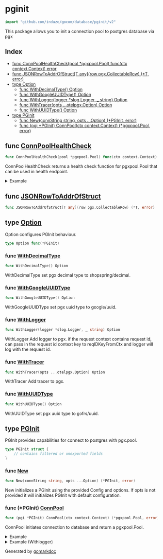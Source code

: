 <!-- Code generated by gomarkdoc. DO NOT EDIT -->

# pginit

```go
import "github.com/induzo/gocom/database/pginit/v2"
```

This package allows you to init a connection pool to postgres database via pgx

## Index

- [func ConnPoolHealthCheck\(pool \*pgxpool.Pool\) func\(ctx context.Context\) error](<#ConnPoolHealthCheck>)
- [func JSONRowToAddrOfStruct\[T any\]\(row pgx.CollectableRow\) \(\*T, error\)](<#JSONRowToAddrOfStruct>)
- [type Option](<#Option>)
  - [func WithDecimalType\(\) Option](<#WithDecimalType>)
  - [func WithGoogleUUIDType\(\) Option](<#WithGoogleUUIDType>)
  - [func WithLogger\(logger \*slog.Logger, \_ string\) Option](<#WithLogger>)
  - [func WithTracer\(opts ...otelpgx.Option\) Option](<#WithTracer>)
  - [func WithUUIDType\(\) Option](<#WithUUIDType>)
- [type PGInit](<#PGInit>)
  - [func New\(connString string, opts ...Option\) \(\*PGInit, error\)](<#New>)
  - [func \(pgi \*PGInit\) ConnPool\(ctx context.Context\) \(\*pgxpool.Pool, error\)](<#PGInit.ConnPool>)


<a name="ConnPoolHealthCheck"></a>
## func [ConnPoolHealthCheck](<https://github.com/induzo/gocom/blob/main/database/pginit/healthcheck.go#L10>)

```go
func ConnPoolHealthCheck(pool *pgxpool.Pool) func(ctx context.Context) error
```

ConnPoolHealthCheck returns a health check function for pgxpool.Pool that can be used in health endpoint.

<details><summary>Example</summary>
<p>

Using standard net/http package. We can also simply pass healthCheck as a CheckFn in gocom/http/health/v2.

```go
pgi, err := pginit.New("postgres://postgres:postgres@localhost:5432/datawarehouse?sslmode=disable&pool_max_conns=10&pool_max_conn_lifetime=1m")
if err != nil {
	log.Fatalf("init pgi config: %v", err)
}

ctx := context.Background()

pool, err := pgi.ConnPool(ctx)
if err != nil {
	log.Fatalf("init pgi config: %v", err)
}

defer pool.Close()

healthCheck := pginit.ConnPoolHealthCheck(pool)

mux := http.NewServeMux()

mux.HandleFunc("/sys/health", func(rw http.ResponseWriter, _ *http.Request) {
	if err := healthCheck(ctx); err != nil {
		rw.WriteHeader(http.StatusServiceUnavailable)
	}
})
```

</p>
</details>

<a name="JSONRowToAddrOfStruct"></a>
## func [JSONRowToAddrOfStruct](<https://github.com/induzo/gocom/blob/main/database/pginit/jsonrow.go#L10>)

```go
func JSONRowToAddrOfStruct[T any](row pgx.CollectableRow) (*T, error)
```



<a name="Option"></a>
## type [Option](<https://github.com/induzo/gocom/blob/main/database/pginit/pool.go#L21>)

Option configures PGInit behaviour.

```go
type Option func(*PGInit)
```

<a name="WithDecimalType"></a>
### func [WithDecimalType](<https://github.com/induzo/gocom/blob/main/database/pginit/pool.go#L92>)

```go
func WithDecimalType() Option
```

WithDecimalType set pgx decimal type to shopspring/decimal.

<a name="WithGoogleUUIDType"></a>
### func [WithGoogleUUIDType](<https://github.com/induzo/gocom/blob/main/database/pginit/pool.go#L106>)

```go
func WithGoogleUUIDType() Option
```

WithGoogleUUIDType set pgx uuid type to google/uuid.

<a name="WithLogger"></a>
### func [WithLogger](<https://github.com/induzo/gocom/blob/main/database/pginit/pool.go#L75>)

```go
func WithLogger(logger *slog.Logger, _ string) Option
```

WithLogger Add logger to pgx. if the request context contains request id, can pass in the request id context key to reqIDKeyFromCtx and logger will log with the request id.

<a name="WithTracer"></a>
### func [WithTracer](<https://github.com/induzo/gocom/blob/main/database/pginit/pool.go#L85>)

```go
func WithTracer(opts ...otelpgx.Option) Option
```

WithTracer Add tracer to pgx.

<a name="WithUUIDType"></a>
### func [WithUUIDType](<https://github.com/induzo/gocom/blob/main/database/pginit/pool.go#L99>)

```go
func WithUUIDType() Option
```

WithUUIDType set pgx uuid type to gofrs/uuid.

<a name="PGInit"></a>
## type [PGInit](<https://github.com/induzo/gocom/blob/main/database/pginit/pool.go#L24-L27>)

PGInit provides capabilities for connect to postgres with pgx.pool.

```go
type PGInit struct {
    // contains filtered or unexported fields
}
```

<a name="New"></a>
### func [New](<https://github.com/induzo/gocom/blob/main/database/pginit/pool.go#L31>)

```go
func New(connString string, opts ...Option) (*PGInit, error)
```

New initializes a PGInit using the provided Config and options. If opts is not provided it will initializes PGInit with default configuration.

<a name="PGInit.ConnPool"></a>
### func \(\*PGInit\) [ConnPool](<https://github.com/induzo/gocom/blob/main/database/pginit/pool.go#L57>)

```go
func (pgi *PGInit) ConnPool(ctx context.Context) (*pgxpool.Pool, error)
```

ConnPool initiates connection to database and return a pgxpool.Pool.

<details><summary>Example</summary>
<p>



```go
pgi, err := pginit.New("postgres://postgres:postgres@localhost:5432/datawarehouse?sslmode=disable&pool_max_conns=10&pool_max_conn_lifetime=1m")
if err != nil {
	log.Fatalf("init pgi config: %v", err)
}

ctx := context.Background()

pool, err := pgi.ConnPool(ctx)
if err != nil {
	log.Fatalf("init pgi config: %v", err)
}

defer pool.Close()

if err := pool.Ping(ctx); err != nil {
	log.Fatalf("ping: %v", err)
}
```

</p>
</details>

<details><summary>Example (Withlogger)</summary>
<p>



```go
textHandler := slog.NewTextHandler(io.Discard, nil)
logger := slog.New(textHandler)

pgi, err := pginit.New(
	"postgres://postgres:postgres@localhost:5432/datawarehouse?sslmode=disable&pool_max_conns=10&pool_max_conn_lifetime=1m",
	pginit.WithLogger(logger, "request-id"),
	pginit.WithDecimalType(),
	pginit.WithUUIDType(),
)
if err != nil {
	log.Fatalf("init pgi config: %v", err)
}

ctx := context.Background()

pool, err := pgi.ConnPool(ctx)
if err != nil {
	log.Fatalf("init pgi config: %v", err)
}

defer pool.Close()

if err := pool.Ping(ctx); err != nil {
	log.Fatalf("ping: %v", err)
}
```

</p>
</details>

Generated by [gomarkdoc](<https://github.com/princjef/gomarkdoc>)
